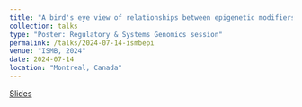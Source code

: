 ```yaml
---
title: "A bird's eye view of relationships between epigenetic modifiers across immune cells"
collection: talks
type: "Poster: Regulatory & Systems Genomics session"
permalink: /talks/2024-07-14-ismbepi
venue: "ISMB, 2024"
date: 2024-07-14
location: "Montreal, Canada"
---
```


[Slides](http://anastasiiakim.github.io/files/talks/ISMB_Epi_poster.pdf)
